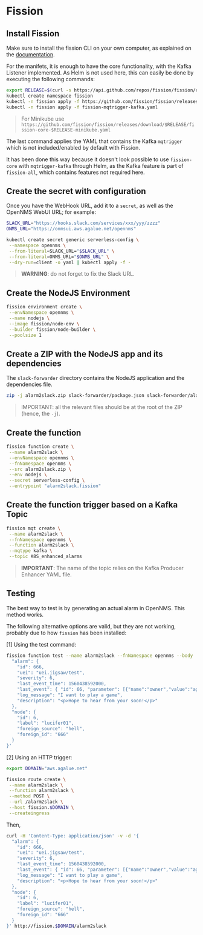 # Fission

## Install Fission

Make sure to install the fission CLI on your own computer, as explained on the [documentation](https://docs.fission.io/installation/).

For the manifets, it is enough to have the core functionality, with the Kafka Listener implemented. As Helm is not used here, this can easily be done by executing the following commands:

```bash
export RELEASE=$(curl -s https://api.github.com/repos/fission/fission/releases/latest | grep tag_name | cut -d '"' -f 4)
kubectl create namespace fission
kubectl -n fission apply -f https://github.com/fission/fission/releases/download/$RELEASE/fission-core-$RELEASE.yaml
kubectl -n fission apply -f fission-mqtrigger-kafka.yaml
```

> For Minikube use `https://github.com/fission/fission/releases/download/$RELEASE/fission-core-$RELEASE-minikube.yaml`

The last command applies the YAML that contains the Kafka `mqtrigger` which is not included/enabled by default with Fission.

It has been done this way because it doesn't look possible to use `fission-core` with `mqtrigger-kafka` through Helm, as the Kafka feature is part of `fission-all`, which contains features not required here.

## Create the secret with configuration

Once you have the WebHook URL, add it to a `secret`, as well as the OpenNMS WebUI URL; for example:

```bash
SLACK_URL="https://hooks.slack.com/services/xxx/yyy/zzzz"
ONMS_URL="https://onmsui.aws.agalue.net/opennms"

kubectl create secret generic serverless-config \
 --namespace opennms \
 --from-literal=SLACK_URL="$SLACK_URL" \
 --from-literal=ONMS_URL="$ONMS_URL" \
 --dry-run=client -o yaml | kubectl apply -f -
```

> **WARNING**: do not forget to fix the Slack URL.

## Create the NodeJS Environment

```bash
fission environment create \
 --envNamespace opennms \
 --name nodejs \
 --image fission/node-env \
 --builder fission/node-builder \
 --poolsize 1
```

## Create a ZIP with the NodeJS app and its dependencies

The `slack-forwarder` directory contains the NodeJS application and the dependencies file.

```bash
zip -j alarm2slack.zip slack-forwarder/package.json slack-forwarder/alarm2slack.js
```

> IMPORTANT: all the relevant files should be at the root of the ZIP (hence, the `-j`).

## Create the function

```bash
fission function create \
 --name alarm2slack \
 --envNamespace opennms \
 --fnNamespace opennms \
 --src alarm2slack.zip \
 --env nodejs \
 --secret serverless-config \
 --entrypoint "alarm2slack.fission"
```

## Create the function trigger based on a Kafka Topic

```bash
fission mqt create \
 --name alarm2slack \
 --fnNamespace opennms \
 --function alarm2slack \
 --mqtype kafka \
 --topic K8S_enhanced_alarms
```

> **IMPORTANT**: The name of the topic relies on the Kafka Producer Enhancer YAML file.

## Testing

The best way to test is by generating an actual alarm in OpenNMS. This method works.

The following alternative options are valid, but they are not working, probably due to how `fission` has been installed:

[1] Using the test command:

```bash
fission function test --name alarm2slack --fnNamespace opennms --body '{
  "alarm": {
    "id": 666,
    "uei": "uei.jigsaw/test",
    "severity": 6,
    "last_event_time": 1560438592000,
    "last_event": { "id": 66, "parameter": [{"name":"owner","value":"agalue"}] },
    "log_message": "I want to play a game",
    "description": "<p>Hope to hear from your soon!</p>"
  },
  "node": {
    "id": 6,
    "label": "lucifer01",
    "foreign_source": "hell",
    "foreign_id": "666"
  }
}'
```

[2] Using an HTTP trigger:

```bash
export DOMAIN="aws.agalue.net"

fission route create \
 --name alarm2slack \
 --function alarm2slack \
 --method POST \
 --url /alarm2slack \
 --host fission.$DOMAIN \
 --createingress
```

Then,

```bash
curl -H 'Content-Type: application/json' -v -d '{
  "alarm": {
    "id": 666,
    "uei": "uei.jigsaw/test",
    "severity": 6,
    "last_event_time": 1560438592000,
    "last_event": { "id": 66, "parameter": [{"name":"owner","value":"agalue"}] },
    "log_message": "I want to play a game",
    "description": "<p>Hope to hear from your soon!</p>"
  },
  "node": {
    "id": 6,
    "label": "lucifer01",
    "foreign_source": "hell",
    "foreign_id": "666"
  }
}' http://fission.$DOMAIN/alarm2slack
```
